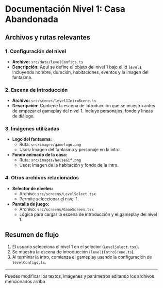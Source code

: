 # Documentación Nivel 1: Casa Abandonada

## Archivos y rutas relevantes

### 1. Configuración del nivel
- **Archivo:** `src/data/levelConfigs.ts`
- **Descripción:** Aquí se define el objeto del nivel 1 bajo el id `level1`, incluyendo nombre, duración, habitaciones, eventos y la imagen del fantasma.

### 2. Escena de introducción
- **Archivo:** `src/scenes/level1IntroScene.ts`
- **Descripción:** Contiene la escena de introducción que se muestra antes de empezar el gameplay del nivel 1. Incluye personajes, fondo y líneas de diálogo.

### 3. Imágenes utilizadas
- **Logo del fantasma:**
  - Ruta: `src/images/gamelogo.png`
  - Usos: Imagen del fantasma y personaje en la intro.
- **Fondo animado de la casa:**
  - Ruta: `src/images/houseGif.png`
  - Usos: Imagen de la habitación y fondo de la intro.

### 4. Otros archivos relacionados
- **Selector de niveles:**
  - Archivo: `src/screens/LevelSelect.tsx`
  - Permite seleccionar el nivel 1.
- **Pantalla de juego:**
  - Archivo: `src/screens/GameScreen.tsx`
  - Lógica para cargar la escena de introducción y el gameplay del nivel 1.

## Resumen de flujo
1. El usuario selecciona el nivel 1 en el selector (`LevelSelect.tsx`).
2. Se muestra la escena de introducción (`level1IntroScene.ts`).
3. Al terminar la intro, comienza el gameplay usando la configuración de `levelConfigs.ts`.

---
Puedes modificar los textos, imágenes y parámetros editando los archivos mencionados arriba. 